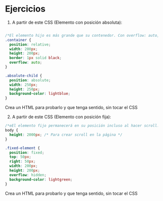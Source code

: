 # Ejercicios

1. A partir de este CSS (Elemento con posición absoluta): 

```css

/*El elemento hijo es más grande que su contenedor. Con overflow: auto, se añadirán barras de desplazamiento para ver el contenido completo.*/
.container {
  position: relative;
  width: 200px;
  height: 200px;
  border: 1px solid black;
  overflow: auto;
}

.absolute-child {
  position: absolute;
  width: 250px;
  height: 250px;
  background-color: lightblue;
}
```

Crea un HTML para probarlo y que tenga sentido, sin tocar el CSS

2. A partir de este CSS (Elemento con posición fija): 

```css
/*eEl elemento fijo permanecerá en su posición incluso al hacer scroll. Si su contenido excede sus dimensiones, overflow: hidden ocultará el exceso*/
body {
  height: 2000px; /* Para crear scroll en la página */
}

.fixed-element {
  position: fixed;
  top: 50px;
  right: 50px;
  width: 200px;
  height: 200px;
  overflow: hidden;
  background-color: lightgreen;
}
```
Crea un HTML para probarlo y que tenga sentido, sin tocar el CSS
